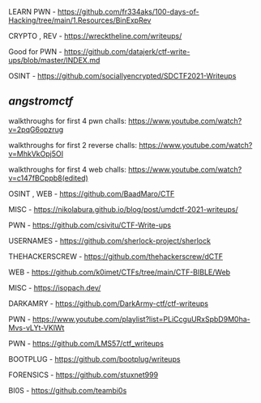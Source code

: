 LEARN PWN - https://github.com/fr334aks/100-days-of-Hacking/tree/main/1.Resources/BinExpRev

CRYPTO , REV - https://wrecktheline.com/writeups/

Good for PWN - https://github.com/datajerk/ctf-write-ups/blob/master/INDEX.md

OSINT - https://github.com/sociallyencrypted/SDCTF2021-Writeups

## *angstromctf*

walkthroughs for first 4 pwn challs: https://www.youtube.com/watch?v=2pqG6opzrug

walkthroughs for first 2 reverse challs: https://www.youtube.com/watch?v=MhkVkOpj5OI

walkthroughs for first 4 web challs: https://www.youtube.com/watch?v=c147fBCppb8(edited)

OSINT , WEB - https://github.com/BaadMaro/CTF 

MISC - https://nikolabura.github.io/blog/post/umdctf-2021-writeups/

PWN - https://github.com/csivitu/CTF-Write-ups

USERNAMES - https://github.com/sherlock-project/sherlock

THEHACKERSCREW - https://github.com/thehackerscrew/dCTF

WEB - https://github.com/k0imet/CTFs/tree/main/CTF-BIBLE/Web

MISC - https://isopach.dev/

DARKAMRY - https://github.com/DarkArmy-ctf/ctf-writeups

PWN - https://www.youtube.com/playlist?list=PLiCcguURxSpbD9M0ha-Mvs-vLYt-VKlWt

PWN - https://github.com/LMS57/ctf_writeups

BOOTPLUG - https://github.com/bootplug/writeups

FORENSICS - https://github.com/stuxnet999

BI0S - https://github.com/teambi0s
